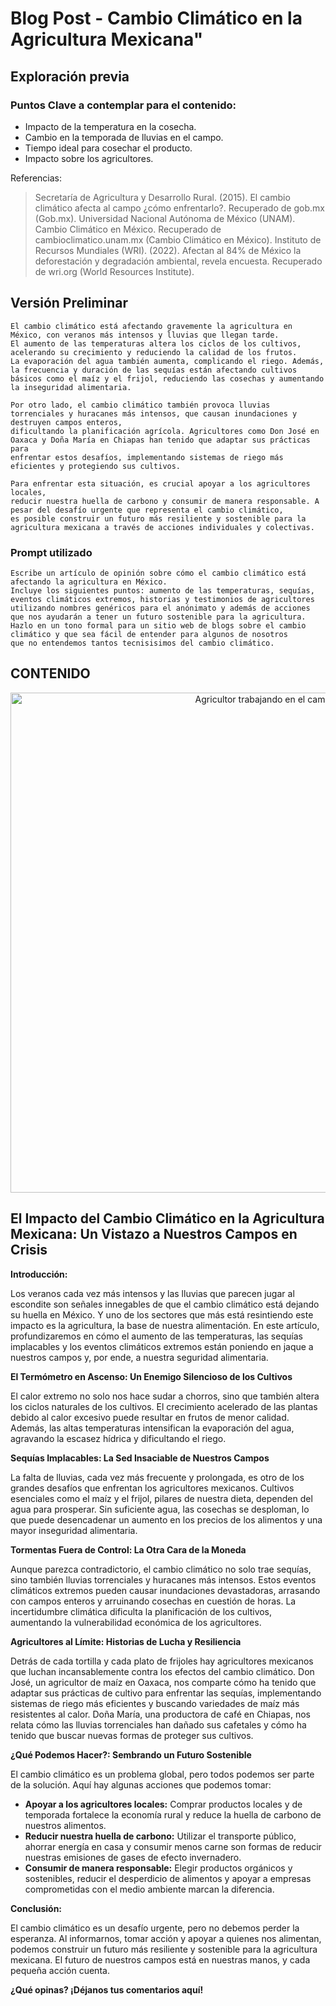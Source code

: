 # Blog Post - Cambio Climático en la Agricultura Mexicana"

## Exploración previa

### Puntos Clave a contemplar para el contenido:
- Impacto de la temperatura en la cosecha.
- Cambio en la temporada de lluvias en el campo.
- Tiempo ideal para cosechar el producto.
- Impacto sobre los agricultores.

Referencias:
> Secretaría de Agricultura y Desarrollo Rural. (2015). El cambio climático afecta al campo ¿cómo enfrentarlo?. Recuperado de gob.mx (Gob.mx).
> Universidad Nacional Autónoma de México (UNAM). Cambio Climático en México. Recuperado de cambioclimatico.unam.mx (Cambio Climático en México).
> Instituto de Recursos Mundiales (WRI). (2022). Afectan al 84% de México la deforestación y degradación ambiental, revela encuesta. Recuperado de wri.org (World Resources Institute).

## Versión Preliminar
```
El cambio climático está afectando gravemente la agricultura en México, con veranos más intensos y lluvias que llegan tarde.
El aumento de las temperaturas altera los ciclos de los cultivos, acelerando su crecimiento y reduciendo la calidad de los frutos.
La evaporación del agua también aumenta, complicando el riego. Además, la frecuencia y duración de las sequías están afectando cultivos básicos como el maíz y el frijol, reduciendo las cosechas y aumentando la inseguridad alimentaria.

Por otro lado, el cambio climático también provoca lluvias torrenciales y huracanes más intensos, que causan inundaciones y destruyen campos enteros,
dificultando la planificación agrícola. Agricultores como Don José en Oaxaca y Doña María en Chiapas han tenido que adaptar sus prácticas para
enfrentar estos desafíos, implementando sistemas de riego más eficientes y protegiendo sus cultivos.

Para enfrentar esta situación, es crucial apoyar a los agricultores locales,
reducir nuestra huella de carbono y consumir de manera responsable. A pesar del desafío urgente que representa el cambio climático,
es posible construir un futuro más resiliente y sostenible para la agricultura mexicana a través de acciones individuales y colectivas.
```


### Prompt utilizado
```
Escribe un artículo de opinión sobre cómo el cambio climático está afectando la agricultura en México.
Incluye los siguientes puntos: aumento de las temperaturas, sequías, eventos climáticos extremos, historias y testimonios de agricultores
utilizando nombres genéricos para el anónimato y además de acciones que nos ayudarán a tener un futuro sostenible para la agricultura.
Hazlo en un tono formal para un sitio web de blogs sobre el cambio climático y que sea fácil de entender para algunos de nosotros 
que no entendemos tantos tecnisisimos del cambio climático.
```

## CONTENIDO

<div align="center">
<img src="https://images.pexels.com/photos/16567030/pexels-photo-16567030/free-photo-of-a-man-cutting-down-an-agave.jpeg" alt="Agricultor trabajando en el campo" width="800">
</div>

## El Impacto del Cambio Climático en la Agricultura Mexicana: Un Vistazo a Nuestros Campos en Crisis

**Introducción:**

Los veranos cada vez más intensos y las lluvias que parecen jugar al escondite son señales innegables de que el cambio climático está dejando su huella en México. Y uno de los sectores que más está resintiendo este impacto es la agricultura, la base de nuestra alimentación. En este artículo, profundizaremos en cómo el aumento de las temperaturas, las sequías implacables y los eventos climáticos extremos están poniendo en jaque a nuestros campos y, por ende, a nuestra seguridad alimentaria.

**El Termómetro en Ascenso: Un Enemigo Silencioso de los Cultivos**

El calor extremo no solo nos hace sudar a chorros, sino que también altera los ciclos naturales de los cultivos. El crecimiento acelerado de las plantas debido al calor excesivo puede resultar en frutos de menor calidad. Además, las altas temperaturas intensifican la evaporación del agua, agravando la escasez hídrica y dificultando el riego.

**Sequías Implacables: La Sed Insaciable de Nuestros Campos**

La falta de lluvias, cada vez más frecuente y prolongada, es otro de los grandes desafíos que enfrentan los agricultores mexicanos. Cultivos esenciales como el maíz y el frijol, pilares de nuestra dieta, dependen del agua para prosperar. Sin suficiente agua, las cosechas se desploman, lo que puede desencadenar un aumento en los precios de los alimentos y una mayor inseguridad alimentaria.

**Tormentas Fuera de Control: La Otra Cara de la Moneda**

Aunque parezca contradictorio, el cambio climático no solo trae sequías, sino también lluvias torrenciales y huracanes más intensos. Estos eventos climáticos extremos pueden causar inundaciones devastadoras, arrasando con campos enteros y arruinando cosechas en cuestión de horas. La incertidumbre climática dificulta la planificación de los cultivos, aumentando la vulnerabilidad económica de los agricultores.

**Agricultores al Límite: Historias de Lucha y Resiliencia**

Detrás de cada tortilla y cada plato de frijoles hay agricultores mexicanos que luchan incansablemente contra los efectos del cambio climático. Don José, un agricultor de maíz en Oaxaca, nos comparte cómo ha tenido que adaptar sus prácticas de cultivo para enfrentar las sequías, implementando sistemas de riego más eficientes y buscando variedades de maíz más resistentes al calor. Doña María, una productora de café en Chiapas, nos relata cómo las lluvias torrenciales han dañado sus cafetales y cómo ha tenido que buscar nuevas formas de proteger sus cultivos.

**¿Qué Podemos Hacer?: Sembrando un Futuro Sostenible**

El cambio climático es un problema global, pero todos podemos ser parte de la solución. Aquí hay algunas acciones que podemos tomar:

*   **Apoyar a los agricultores locales:** Comprar productos locales y de temporada fortalece la economía rural y reduce la huella de carbono de nuestros alimentos.
*   **Reducir nuestra huella de carbono:** Utilizar el transporte público, ahorrar energía en casa y consumir menos carne son formas de reducir nuestras emisiones de gases de efecto invernadero.
*   **Consumir de manera responsable:** Elegir productos orgánicos y sostenibles, reducir el desperdicio de alimentos y apoyar a empresas comprometidas con el medio ambiente marcan la diferencia.

**Conclusión:**

El cambio climático es un desafío urgente, pero no debemos perder la esperanza. Al informarnos, tomar acción y apoyar a quienes nos alimentan, podemos construir un futuro más resiliente y sostenible para la agricultura mexicana. El futuro de nuestros campos está en nuestras manos, y cada pequeña acción cuenta.

**¿Qué opinas? ¡Déjanos tus comentarios aquí!**

